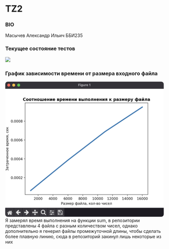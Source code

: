 # TZ2
### BIO
Масычев Александр Ильич ББИ235
### Текущее состояние тестов
![](https://github.com/Alex-mask/TZ2/actions/workflows/main.yml/badge.svg) <br>
### График зависимости времени от размера входного файла 
![](https://github.com/Alex-mask/TZ2/blob/main/time-size_plot.png)
Я замерял время выполнения на функции sum, в репозитории представлены 4 файла с разным количеством чисел, однако дополнительно я генерил файлы промежуточной длины, чтобы сделать более плавную линию, сюда в репозиторий закинул лишь некоторые из них
